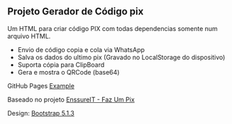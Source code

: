 ## Projeto Gerador de Código pix
Um HTML para criar código PIX com todas dependencias somente num arquivo HTML.

- Envio de código copia e cola via WhatsApp
- Salva os dados do ultimo pix (Gravado no LocalStorage do dispositivo)
- Suporta cópia para ClipBoard
- Gera e mostra o QRCode (base64)

GitHub Pages [Example](https://arthurcrivilin.github.io/HTMLPix-AllInOne/)

Baseado no projeto [EnssureIT - Faz Um Pix](https://github.com/EnssureIT/faz-um-pix)

Design: [Bootstrap 5.1.3](https://github.com/twbs/bootstrap)